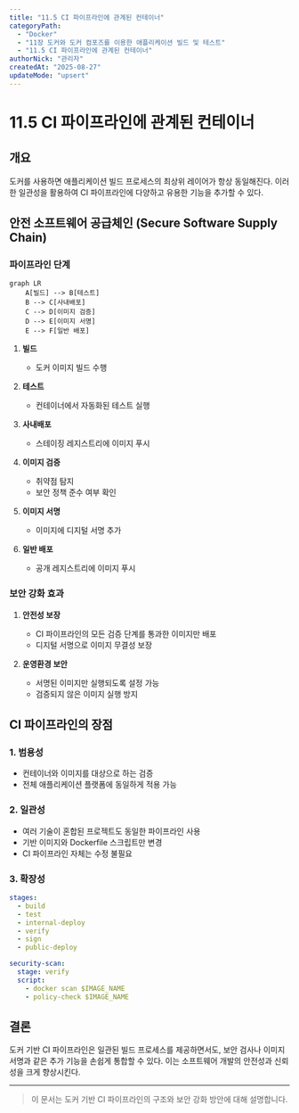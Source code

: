 ```yaml
---
title: "11.5 CI 파이프라인에 관계된 컨테이너"
categoryPath:
  - "Docker"
  - "11장 도커와 도커 컴포즈를 이용한 애플리케이션 빌드 및 테스트"
  - "11.5 CI 파이프라인에 관계된 컨테이너"
authorNick: "관리자"
createdAt: "2025-08-27"
updateMode: "upsert"
---
```


# 11.5 CI 파이프라인에 관계된 컨테이너

## 개요

도커를 사용하면 애플리케이션 빌드 프로세스의 최상위 레이어가 항상 동일해진다. 이러한 일관성을 활용하여 CI 파이프라인에 다양하고 유용한 기능을 추가할 수 있다.

## 안전 소프트웨어 공급체인 (Secure Software Supply Chain)

### 파이프라인 단계

```mermaid
graph LR
    A[빌드] --> B[테스트]
    B --> C[사내배포]
    C --> D[이미지 검증]
    D --> E[이미지 서명]
    E --> F[일반 배포]
```

1. **빌드**
   - 도커 이미지 빌드 수행
   
2. **테스트**
   - 컨테이너에서 자동화된 테스트 실행
   
3. **사내배포**
   - 스테이징 레지스트리에 이미지 푸시
   
4. **이미지 검증**
   - 취약점 탐지
   - 보안 정책 준수 여부 확인
   
5. **이미지 서명**
   - 이미지에 디지털 서명 추가
   
6. **일반 배포**
   - 공개 레지스트리에 이미지 푸시

### 보안 강화 효과

1. **안전성 보장**
   - CI 파이프라인의 모든 검증 단계를 통과한 이미지만 배포
   - 디지털 서명으로 이미지 무결성 보장

2. **운영환경 보안**
   - 서명된 이미지만 실행되도록 설정 가능
   - 검증되지 않은 이미지 실행 방지

## CI 파이프라인의 장점

### 1. 범용성

- 컨테이너와 이미지를 대상으로 하는 검증
- 전체 애플리케이션 플랫폼에 동일하게 적용 가능

### 2. 일관성

- 여러 기술이 혼합된 프로젝트도 동일한 파이프라인 사용
- 기반 이미지와 Dockerfile 스크립트만 변경
- CI 파이프라인 자체는 수정 불필요

### 3. 확장성

```yaml
stages:
  - build
  - test
  - internal-deploy
  - verify
  - sign
  - public-deploy

security-scan:
  stage: verify
  script:
    - docker scan $IMAGE_NAME
    - policy-check $IMAGE_NAME
```

## 결론

도커 기반 CI 파이프라인은 일관된 빌드 프로세스를 제공하면서도, 보안 검사나 이미지 서명과 같은 추가 기능을 손쉽게 통합할 수 있다. 이는 소프트웨어 개발의 안전성과 신뢰성을 크게 향상시킨다.

---

> 이 문서는 도커 기반 CI 파이프라인의 구조와 보안 강화 방안에 대해 설명합니다.
